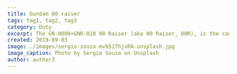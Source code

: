 ```yaml
---
title: Gundam 00 raiser
tags: tag1, tag2, tag3
category: Duty
excerpt: The GN-0000+GNR-010 00 Raiser (aka 00 Raiser, 00R), is the combined and mainstay form of GN-0000 00 Gundam and GNR-010 0 Raiser in mid-season 2 of Mobile Suit Gundam 00. The unit is co-piloted by Setsuna F. Seiei piloting the 00 Gundam and Saji Crossroad piloting the 0 Raiser, however, when combined Setsuna can operate both units himself
created: 2019-09-03
image: ./images/sergio-souza-mvb51ThjvRA-unsplash.jpg
image_caption: Photo by Sergio Souza on Unsplash
author: author3
---
```

